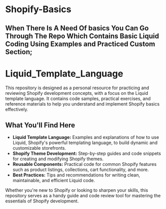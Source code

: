# Shopify-Basics

## When There Is A Need Of basics You Can Go Through The Repo Which Contains Basic Liquid Coding Using Examples and Practiced Custom Section;

# Liquid_Template_Language

This repository is designed as a personal resource for practicing and reviewing Shopify development concepts, with a focus on the Liquid template language. It contains code samples, practical exercises, and reference materials to help you understand and implement Shopify basics effectively.

## What You'll Find Here

- **Liquid Template Language:** Examples and explanations of how to use Liquid, Shopify's powerful templating language, to build dynamic and customizable storefronts.
- **Shopify Theme Development:** Step-by-step guides and code snippets for creating and modifying Shopify themes.
- **Reusable Components:** Practical code for common Shopify features such as product listings, collections, cart functionality, and more.
- **Best Practices:** Tips and recommendations for writing clean, maintainable, and efficient Liquid code.

Whether you're new to Shopify or looking to sharpen your skills, this repository serves as a handy guide and code review tool for mastering the essentials of Shopify development.
